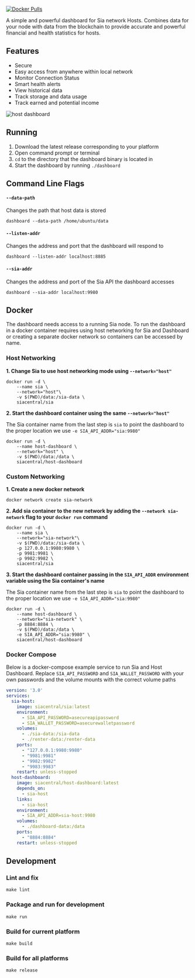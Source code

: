 [![Docker Pulls](https://img.shields.io/docker/pulls/siacentral/host-dashboard?color=19cf86&style=for-the-badge)](https://hub.docker.com/r/siacentral/host-dashboard)

A simple and powerful dashboard for Sia network Hosts. Combines data for your node with data
from the blockchain to provide accurate and powerful financial and health statistics for hosts.

## Features

+ Secure
+ Easy access from anywhere within local network
+ Monitor Connection Status
+ Smart health alerts
+ View historical data
+ Track storage and data usage
+ Track earned and potential income

![host dashboard](https://siasky.net/fABqlyaqrp-0b9Ks0YhMdheyaSaECYRdhKGf6AXoScn7vg)

## Running
1. Download the latest release corresponding to your platform
2. Open command prompt or terminal
3. `cd` to the directory that the dashboard binary is located in
4. Start the dashboard by running `./dashboard`

## Command Line Flags

#### `--data-path`
Changes the path that host data is stored

```
dashboard --data-path /home/ubuntu/data
```

#### `--listen-addr`
Changes the address and port that the dashboard will respond to

```
dashboard --listen-addr localhost:8885
```

#### `--sia-addr`
Changes the address and port of the Sia API the dashboard accesses

```
dashboard --sia-addr localhost:9980
```

## Docker
The dashboard needs access to a running Sia node. To run the dashboard in a docker container
requires using host networking for Sia and Dashboard or creating a separate docker network so containers can be accessed by name.

### Host Networking
**1. Change Sia to use host networking mode using `--network="host"`**

```
docker run -d \
	--name sia \
	--network="host"\
	-v $(PWD)/data:/sia-data \
	siacentral/sia
```

**2. Start the dashboard container using the same `--network="host"`**

The Sia container name from the last step is `sia` to point the dashboard to the proper location we use `-e SIA_API_ADDR="sia:9980"`

```
docker run -d \
	--name host-dashboard \
	--network="host" \
	-v $(PWD)/data:/data \
	siacentral/host-dashboard
```

### Custom Networking

**1. Create a new docker network**
```
docker network create sia-network
```

**2. Add sia container to the new network by adding the `--network sia-network` flag to your `docker run` command**

```
docker run -d \
	--name sia \
	--network="sia-network"\
	-v $(PWD)/data:/sia-data \
	-p 127.0.0.1:9980:9980 \
	-p 9981:9981 \
	-p 9982:9982 \
	siacentral/sia
```

**3. Start the dashboard container passing in the `SIA_API_ADDR` environment variable using the Sia container's name**

The Sia container name from the last step is `sia` to point the dashboard to the proper location we use `-e SIA_API_ADDR="sia:9980"`

```
docker run -d \
	--name host-dashboard \
	--network="sia-network" \
	-p 8884:8884 \
	-v $(PWD)/data:/data \
	-e SIA_API_ADDR="sia:9980" \
	siacentral/host-dashboard
```

### Docker Compose

Below is a docker-compose example service to run Sia and Host Dashboard. Replace `SIA_API_PASSWORD` and `SIA_WALLET_PASSWORD` with your own passwords and the volume mounts with the correct volume paths

```yml
version: '3.0'
services:
  sia-host:
    image: siacentral/sia:latest
    environment:
      - SIA_API_PASSWORD=asecureapipassword
      - SIA_WALLET_PASSWORD=asecurewalletpassword
    volumes:
      - ./sia-data:/sia-data
      - ./renter-data:/renter-data
    ports:
      - "127.0.0.1:9980:9980"
      - "9981:9981"
      - "9982:9982"
      - "9983:9983"
    restart: unless-stopped
  host-dashboard:
    image: siacentral/host-dashboard:latest
    depends_on:
      - sia-host
    links:
      - sia-host
    environment:
      - SIA_API_ADDR=sia-host:9980
    volumes:
      - ./dashboard-data:/data
    ports:
      - "8884:8884"
    restart: unless-stopped
```

## Development

### Lint and fix
```
make lint
```

### Package and run for development
```
make run
```

### Build for current platform
```
make build
```

### Build for all platforms
```
make release
```
